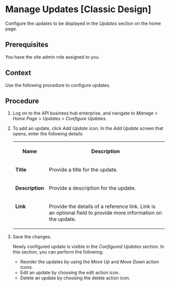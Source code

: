 <!-- loio94e37b473fd24ea8811a9ac3bdaed7ec -->

# Manage Updates \[Classic Design\]

Configure the updates to be displayed in the *Updates* section on the home page.



<a name="loio94e37b473fd24ea8811a9ac3bdaed7ec__prereq_rng_phk_dhb"/>

## Prerequisites

You have the site admin role assigned to you.



## Context

Use the following procedure to configure updates.



## Procedure

1.  Log on to the API business hub enterprise, and navigate to *Manage* \> *Home Page* \> *Updates* \> *Configure Updates*.

2.  To add an update, click *Add Update* icon. In the *Add Update* screen that opens, enter the following details:


    <table>
    <tr>
    <th valign="top">

    Name


    
    </th>
    <th valign="top">

    Description


    
    </th>
    </tr>
    <tr>
    <td valign="top">

    **Title**


    
    </td>
    <td valign="top">

    Provide a title for the update.


    
    </td>
    </tr>
    <tr>
    <td valign="top">

    **Description**


    
    </td>
    <td valign="top">

    Provide a description for the update.


    
    </td>
    </tr>
    <tr>
    <td valign="top">

    **Link**


    
    </td>
    <td valign="top">

    Provide the details of a reference link. Link is an optional field to provide more information on the update.


    
    </td>
    </tr>
    </table>
    
3.  Save the changes.

    Newly configured update is visible in the *Configured Updates* section. In this section, you can perform the following:

    -   Reorder the updates by using the *Move Up* and *Move Down* action icons.
    -   Edit an update by choosing the edit action icon.
    -   Delete an update by choosing the delete action icon.


